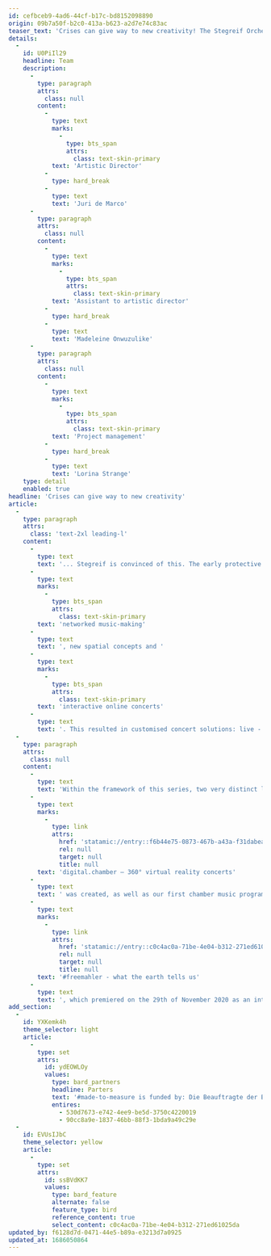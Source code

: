 ```yaml
---
id: cefbceb9-4ad6-44cf-b17c-bd8152098890
origin: 09b7a50f-b2c0-413a-b623-a2d7e74c83ac
teaser_text: 'Crises can give way to new creativity! The Stegreif Orchestra responded to these measures and hygiene regulations with innovative, networked music-making, new spatial concepts and interactive online concerts.'
details:
  -
    id: U0PiIl29
    headline: Team
    description:
      -
        type: paragraph
        attrs:
          class: null
        content:
          -
            type: text
            marks:
              -
                type: bts_span
                attrs:
                  class: text-skin-primary
            text: 'Artistic Director'
          -
            type: hard_break
          -
            type: text
            text: 'Juri de Marco'
      -
        type: paragraph
        attrs:
          class: null
        content:
          -
            type: text
            marks:
              -
                type: bts_span
                attrs:
                  class: text-skin-primary
            text: 'Assistant to artistic director'
          -
            type: hard_break
          -
            type: text
            text: 'Madeleine Onwuzulike'
      -
        type: paragraph
        attrs:
          class: null
        content:
          -
            type: text
            marks:
              -
                type: bts_span
                attrs:
                  class: text-skin-primary
            text: 'Project management'
          -
            type: hard_break
          -
            type: text
            text: 'Lorina Strange'
    type: detail
    enabled: true
headline: 'Crises can give way to new creativity'
article:
  -
    type: paragraph
    attrs:
      class: 'text-2xl leading-l'
    content:
      -
        type: text
        text: '... Stegreif is convinced of this. The early protective measures to combat the Coronavirus pandemic presented the entire cultural sector with a major challenge. With the #made-to-measure series, the Stegreif Orchestra responded to these measures and hygiene regulations with innovative, '
      -
        type: text
        marks:
          -
            type: bts_span
            attrs:
              class: text-skin-primary
        text: 'networked music-making'
      -
        type: text
        text: ', new spatial concepts and '
      -
        type: text
        marks:
          -
            type: bts_span
            attrs:
              class: text-skin-primary
        text: 'interactive online concerts'
      -
        type: text
        text: '. This resulted in customised concert solutions: live - digital - hybrid.'
  -
    type: paragraph
    attrs:
      class: null
    content:
      -
        type: text
        text: 'Within the framework of this series, two very distinct live formats were created on the 21st of October 2020 at the Konzerthaus Dortmund and on the 1st of November 2020 at the Kassel Music Days in the Dokumentahalle. In December 2020 the concert series '
      -
        type: text
        marks:
          -
            type: link
            attrs:
              href: 'statamic://entry::f6b44e75-0873-467b-a43a-f31dabea1b73'
              rel: null
              target: null
              title: null
        text: 'digital.chamber – 360° virtual reality concerts'
      -
        type: text
        text: ' was created, as well as our first chamber music programme: '
      -
        type: text
        marks:
          -
            type: link
            attrs:
              href: 'statamic://entry::c0c4ac0a-71be-4e04-b312-271ed61025da'
              rel: null
              target: null
              title: null
        text: '#freemahler - what the earth tells us'
      -
        type: text
        text: ', which premiered on the 29th of November 2020 as an interactive online concert via Zoom.'
add_section:
  -
    id: YXKemk4h
    theme_selector: light
    article:
      -
        type: set
        attrs:
          id: ydEOWLOy
          values:
            type: bard_partners
            headline: Parters
            text: '#made-to-measure is funded by: Die Beauftragte der Bundesregierung für Kultur und Medien and NEUSTART Kultur. '
            entires:
              - 530d7673-e742-4ee9-be5d-3750c4220019
              - 90cc8a9e-1837-46bb-88f3-1bda9a49c29e
  -
    id: EVUsIJbC
    theme_selector: yellow
    article:
      -
        type: set
        attrs:
          id: ssBVdKK7
          values:
            type: bard_feature
            alternate: false
            feature_type: bird
            reference_content: true
            select_content: c0c4ac0a-71be-4e04-b312-271ed61025da
updated_by: f6128d7d-0471-44e5-b89a-e3213d7a0925
updated_at: 1686050864
---
```

